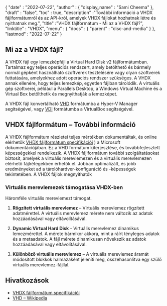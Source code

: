 {
  "date" : "2022-07-22",
  "author" : {
    "display_name" : "Sami Cheema"
},
  "draft" : "false",
   "toc" : true,
  "description" :"További információ a VHDX fájlformátumról és az API-król, amelyek VHDX fájlokat hozhatnak létre és nyithatnak meg.",
  "title" :"VHDX fájlformátum - Mi az a VHDX fájl?",
  "linktitle" : "VHDX",
  "menu" : {
    "docs" : {
      "parent" : "disc-and-media"
}
},
  "lastmod" : "2022-07-22"
}

## Mi az a VHDX fájl?

A VHDX fájl egy lemezképfájl a Virtual Hard Disk v2 fájlformátumban. Tartalmaz egy teljes operációs rendszert, amely betölthető és bármely normál gépként használható szoftverek tesztelésére vagy olyan szoftverek futtatására, amelyekhez adott operációs rendszer szükséges. A VHDX annak ellenére, hogy teljes lemezkép, egyetlen fájlban tárolódik. A virtuális gép szoftverei, például a Parallels Desktop, a Windows Virtual Machine és a Virtual Box betölthetik és megnyithatják a lemezképet.

A VHDX fájl konvertálható [VHD](/hu/disk-and-media/vhd/) formátumba a Hyper-V Manager segítségével, vagy [VDI](/hu/disc-and-media/vdi/) formátumba a VirtualBox segítségével.

## VHDX fájlformátum – További információ

A VHDX fájlformátum részletei teljes mértékben dokumentáltak, és online elérhetők [VHDX fájlformátum specifikációi](https://learn.microsoft.com/en-us/openspecs/windows_protocols/ms-vhdx/83e061f8-f6e2-4de1-91bd-5d518a43d477) ) a Microsoft dokumentációjában. Ez a VHD formátum kiterjesztése, és továbbfejlesztett képességekkel rendelkezik. A VHDX fájlformátum további szolgáltatásokat biztosít, amelyek a virtuális merevlemezen és a virtuális merevlemezen elérhető fájlrétegekben érhetők el. Jobban optimalizált, és jobb eredményeket ad a tárolóhardver-konfiguráció és -képességek tekintetében. A VHDX fájlok megnyithatók

### Virtuális merevlemezek támogatása VHDX-ben

Háromféle virtuális merevlemezt támogat.

1. **Rögzített virtuális merevlemez** – Virtuális merevlemez rögzített adatmérettel. A virtuális merevlemez mérete nem változik az adatok hozzáadásával vagy eltávolításával.

1. **Dynamic Virtual Hard Disk** - Virtuális merevlemez dinamikus lemezmérettel. A mérete bármikor akkora, mint a ráírt tényleges adatok és a metaadatok. A fájl mérete dinamikusan növekszik az adatok hozzáadásával vagy eltávolításával.

1. **Különböző virtuális merevlemez** – A virtuális merevlemez áramát módosított blokkok halmazaként jeleníti meg, összehasonlítva egy szülő virtuális merevlemez-fájllal.

## Hivatkozások

* [VHDX fájlformátum specifikációi](https://learn.microsoft.com/en-us/openspecs/windows_protocols/ms-vhdx/83e061f8-f6e2-4de1-91bd-5d518a43d477)
* [VHD – Wikipedia](https://en.wikipedia.org/wiki/VHD_(file_format))

